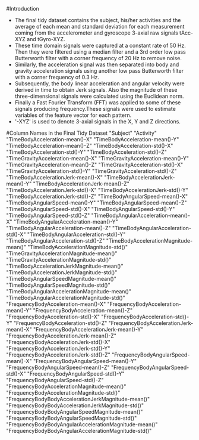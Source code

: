 #Introduction
* The final tidy dataset contains the subject, his/her activities and the average of each mean and standard deviation for each measurement coming from the accelerometer and gyroscope 3-axial raw signals tAcc-XYZ and tGyro-XYZ. 
* These time domain signals were captured at a constant rate of 50 Hz. Then they were filtered using a median filter and a 3rd order low pass Butterworth filter with a corner frequency of 20 Hz to remove noise. 
* Similarly, the acceleration signal was then separated into body and gravity acceleration signals using another low pass Butterworth filter with a corner frequency of 0.3 Hz. 
* Subsequently, the body linear acceleration and angular velocity were derived in time to obtain Jerk signals. Also the magnitude of these three-dimensional signals were calculated using the Euclidean norm. 
* Finally a Fast Fourier Transform (FFT) was applied to some of these signals producing frequency.These signals were used to estimate variables of the feature vector for each pattern.
* '-XYZ' is used to denote 3-axial signals in the X, Y and Z directions.

#Column Names in the Final Tidy Dataset
"Subject"
"Activity"
"TimeBodyAcceleration-mean()-X"
"TimeBodyAcceleration-mean()-Y"
"TimeBodyAcceleration-mean()-Z"
"TimeBodyAcceleration-std()-X"
"TimeBodyAcceleration-std()-Y"
"TimeBodyAcceleration-std()-Z"
"TimeGravityAcceleration-mean()-X"
"TimeGravityAcceleration-mean()-Y"
"TimeGravityAcceleration-mean()-Z"
"TimeGravityAcceleration-std()-X"
"TimeGravityAcceleration-std()-Y"
"TimeGravityAcceleration-std()-Z"
"TimeBodyAccelerationJerk-mean()-X"
"TimeBodyAccelerationJerk-mean()-Y"
"TimeBodyAccelerationJerk-mean()-Z"
"TimeBodyAccelerationJerk-std()-X"
"TimeBodyAccelerationJerk-std()-Y"
"TimeBodyAccelerationJerk-std()-Z"
"TimeBodyAngularSpeed-mean()-X"
"TimeBodyAngularSpeed-mean()-Y"
"TimeBodyAngularSpeed-mean()-Z"
"TimeBodyAngularSpeed-std()-X"
"TimeBodyAngularSpeed-std()-Y"
"TimeBodyAngularSpeed-std()-Z"
"TimeBodyAngularAcceleration-mean()-X"
"TimeBodyAngularAcceleration-mean()-Y"
"TimeBodyAngularAcceleration-mean()-Z"
"TimeBodyAngularAcceleration-std()-X"
"TimeBodyAngularAcceleration-std()-Y"
"TimeBodyAngularAcceleration-std()-Z"
"TimeBodyAccelerationMagnitude-mean()"
"TimeBodyAccelerationMagnitude-std()"
"TimeGravityAccelerationMagnitude-mean()"
"TimeGravityAccelerationMagnitude-std()"
"TimeBodyAccelerationJerkMagnitude-mean()"
"TimeBodyAccelerationJerkMagnitude-std()"
"TimeBodyAngularSpeedMagnitude-mean()"
"TimeBodyAngularSpeedMagnitude-std()"
"TimeBodyAngularAccelerationMagnitude-mean()"
"TimeBodyAngularAccelerationMagnitude-std()"
"FrequencyBodyAcceleration-mean()-X"
"FrequencyBodyAcceleration-mean()-Y"
"FrequencyBodyAcceleration-mean()-Z"
"FrequencyBodyAcceleration-std()-X"
"FrequencyBodyAcceleration-std()-Y"
"FrequencyBodyAcceleration-std()-Z"
"FrequencyBodyAccelerationJerk-mean()-X"
"FrequencyBodyAccelerationJerk-mean()-Y"
"FrequencyBodyAccelerationJerk-mean()-Z"
"FrequencyBodyAccelerationJerk-std()-X"
"FrequencyBodyAccelerationJerk-std()-Y"
"FrequencyBodyAccelerationJerk-std()-Z"
"FrequencyBodyAngularSpeed-mean()-X"
"FrequencyBodyAngularSpeed-mean()-Y"
"FrequencyBodyAngularSpeed-mean()-Z"
"FrequencyBodyAngularSpeed-std()-X"
"FrequencyBodyAngularSpeed-std()-Y"
"FrequencyBodyAngularSpeed-std()-Z"
"FrequencyBodyAccelerationMagnitude-mean()"
"FrequencyBodyAccelerationMagnitude-std()"
"FrequencyBodyBodyAccelerationJerkMagnitude-mean()"
"FrequencyBodyBodyAccelerationJerkMagnitude-std()"
"FrequencyBodyBodyAngularSpeedMagnitude-mean()"
"FrequencyBodyBodyAngularSpeedMagnitude-std()"
"FrequencyBodyBodyAngularAccelerationMagnitude-mean()"
"FrequencyBodyBodyAngularAccelerationMagnitude-std()"